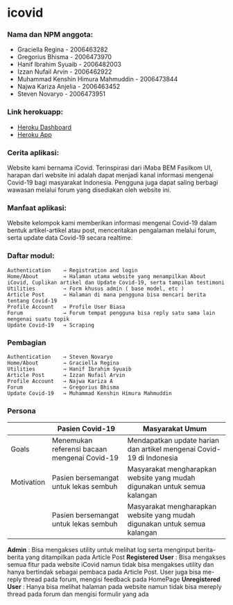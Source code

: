 # icovid

### Nama dan NPM anggota:
- Graciella Regina                   - 2006463282
- Gregorius Bhisma                   - 2006473970
- Hanif Ibrahim Syuaib               - 2006482003
- Izzan Nufail Arvin                 - 2006462922
- Muhammad Kenshin Himura Mahmuddin  - 2006473844
- Najwa Kariza Anjelia               - 2006463452
- Steven Novaryo                     - 2006473951

### Link herokuapp:
- [Heroku Dashboard](https://dashboard.heroku.com/apps/icovid-id)
- [Heroku App](https://icovid-id.herokuapp.com/)

### Cerita aplikasi:
Website kami bernama iCovid. Terinspirasi dari iMaba BEM Fasilkom UI, harapan dari website ini adalah dapat menjadi kanal informasi mengenai Covid-19 bagi masyarakat Indonesia. Pengguna juga dapat saling berbagi wawasan melalui forum yang disediakan oleh website ini. 

### Manfaat aplikasi:
Website kelompok kami memberikan informasi mengenai Covid-19 dalam bentuk artikel-artikel atau post, menceritakan pengalaman melalui forum, serta update data Covid-19 secara realtime.

### Daftar modul:

```
Authentication    → Registration and login
Home/About        → Halaman utama website yang menampilkan About iCovid, Cuplikan artikel dan Update Covid-19, serta tampilan testimoni
Utilities         → Form khusus admin ( base model, etc )
Article Post      → Halaman di mana pengguna bisa mencari berita tentang Covid-19
Profile Account   → Profile User Biasa 
Forum             → Forum tempat pengguna bisa reply satu sama lain mengenai suatu topik
Update Covid-19   → Scraping 
```

### Pembagian

```
Authentication    → Steven Novaryo
Home/About        → Graciella Regina
Utilities         → Hanif Ibrahim Syuaib
Article Post      → Izzan Nufail Arvin
Profile Account   → Najwa Kariza A
Forum             → Gregorius Bhisma
Update Covid-19   → Muhammad Kenshin Himura Mahmuddin
```

### Persona

|  | Pasien Covid-19|Masyarakat Umum |
|--|-------------- | ---------------| 
| Goals | Menemukan referensi bacaan mengenai Covid-19 | Mendapatkan update harian dan artikel mengenai Covid-19 di Indonesia|   
| Motivation | Pasien bersemangat untuk lekas sembuh| Masyarakat mengharapkan website yang mudah digunakan untuk semua kalangan |Masyarakat mengharapkan wadah untuk saling bertukar informasi dengan mudah |
|  | Pasien bersemangat untuk lekas sembuh| Masyarakat mengharapkan website yang mudah digunakan untuk semua kalangan |Masyarakat mengharapkan wadah untuk saling bertukar informasi dengan mudah |

**Admin**     : Bisa mengakses utility untuk melihat log serta menginput berita-berita yang ditampilkan pada Article Post
**Registered User** : Bisa mengakses semua fitur pada website iCovid namun tidak bisa mengakses utility dan hanya bertindak sebagai pembaca pada Article Post. User juga bisa me-reply thread pada forum, mengisi feedback pada HomePage
**Unregistered User** : Hanya bisa melihat halaman pada website namun tidak bisa mereply thread pada forum dan mengisi formulir yang ada
